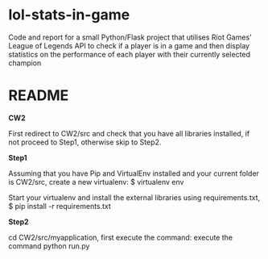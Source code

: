 # lol-stats-in-game

Code and report for a small Python/Flask project that utilises Riot Games' League of Legends API to 
check if a player is in a game and then display statistics on the performance of each player with their currently selected champion

# README #



**CW2**

First redirect to CW2/src and check that you have all libraries installed, if not proceed to Step1, otherwise skip to Step2.

**Step1**

Assuming that you have Pip and VirtualEnv installed and your current folder is CW2/src, create a new virtualenv: $ virtualenv env

Start your virtualenv and install the external libraries using requirements.txt, $ pip install -r requirements.txt

**Step2**

cd CW2/src/myapplication, first execute the command: execute the command python run.py

